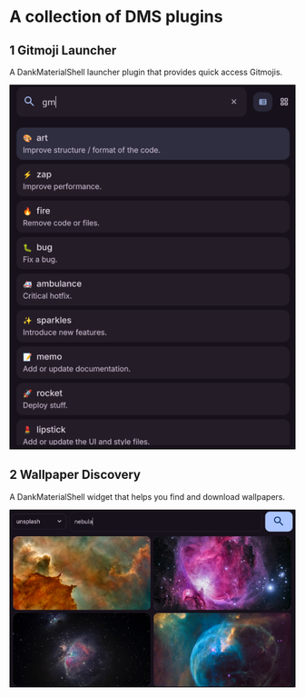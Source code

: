 # A collection of DMS plugins

## 1 Gitmoji Launcher

A DankMaterialShell launcher plugin that provides quick access Gitmojis.

![Gitmoji Launcher Screenshot](gitmojiLauncher/screenshot.png)

## 2 Wallpaper Discovery

A DankMaterialShell widget that helps you find and download wallpapers.

![Wallpaper Discovery Screenshot](wallpaperDiscovery/screenshot.png)
